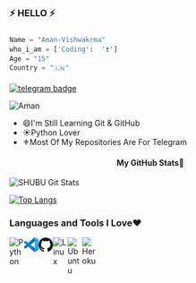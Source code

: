### ⚡ HELLO ⚡

### 
```python
Name = "Aman-Vishwakrma"
who_i_am = ['Coding':  '❣️']
Age = "15"
Country = "🇮🇳"
```
#### 
[![telegram badge](https://img.shields.io/badge/@Shubhanshutya-30302f?style=for-the-badge&logo=telegram)](https://t.me/M1CKEY_0P)
<p align="left"> <img src="https://komarev.com/ghpvc/?username=Aman&label=Profile%20Views&color=orange&style=flat-square" alt="Aman" /> </p>


- 😄I'm Still Learning Git & GitHub
- ☀️Python Lover
- ⚜️Most Of My Repositories Are For Telegram

<h4 align="center"><b>My GitHub Stats💛</b></h4>

![SHUBU Git Stats](https://github-readme-stats.vercel.app/api?username=SHUBHANSHU&include_all_commits=true&count_private=true&theme=highcontrast)

[![Top Langs](https://github-readme-stats.vercel.app/api/top-langs/?username=AmanD&layout=compact&theme=radical)](https://github.com/AMANTYA1)

### Languages and Tools I Love❤️
[<img align="left" alt="Python" width="26px" src="https://upload.wikimedia.org/wikipedia/commons/thumb/c/c3/Python-logo-notext.svg/600px-Python-logo-notext.svg.png" />](https://python.org/)
[<img align="left" alt="Visual Studio Code" width="26px" src="https://raw.githubusercontent.com/github/explore/80688e429a7d4ef2fca1e82350fe8e3517d3494d/topics/visual-studio-code/visual-studio-code.png" />](https://code.visualstudio.com/)
[<img align="left" alt="GitHub" width="26px" src="https://raw.githubusercontent.com/github/explore/78df643247d429f6cc873026c0622819ad797942/topics/github/github.png" />](https://git-scm.com/)
[<img align="left" alt="Linux" width="26px" src="https://www.freepnglogos.com/uploads/linux-png/difference-between-linux-and-window-operating-system-3.png" />](https://www.linux.org/)
[<img align="left" alt="Ubuntu" width="26px" src="https://assets.ubuntu.com/v1/29985a98-ubuntu-logo32.png" />](https://www.ubuntu.com)
[<img align="left" alt="Heroku" width="26px" src="https://www.nicepng.com/png/full/223-2233246_heroku-logo-salesforce-heroku.png" />](https://heroku.com/)

<br />
<br />
